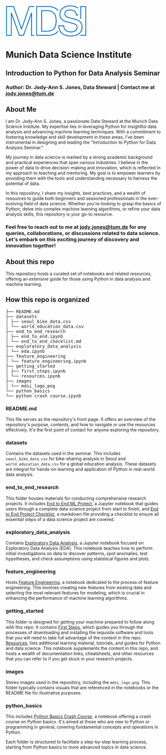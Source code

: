 <p align="left">
  <img width="" height="100" src="images\mdsi_logo.png">
</p>

# Munich Data Science Institute

## Introduction to Python for Data Analysis Seminar

### Author: Dr. Jody-Ann S. Jones, Data Steward | Contact me at jody.jones@tum.de

## About Me

I am Dr. Jody-Ann S. Jones, a passionate Data Steward at the Munich Data Science Institute. My expertise lies in leveraging Python for insightful data analysis and advancing machine learning techniques. With a commitment to fostering knowledge and skill development in these areas, I've been instrumental in designing and leading the "Introduction to Python for Data Analysis Seminar."

My journey in data science is marked by a strong academic background and practical experiences that span various industries. I believe in the power of data to drive decision-making and innovation, which is reflected in my approach to teaching and mentoring. My goal is to empower learners by providing them with the tools and understanding necessary to harness the potential of data.

In this repository, I share my insights, best practices, and a wealth of resources to guide both beginners and seasoned professionals in the ever-evolving field of data science. Whether you're looking to grasp the basics of Python, delve into complex machine learning algorithms, or refine your data analysis skills, this repository is your go-to resource.

### Feel free to reach out to me at jody.jones@tum.de for any queries, collaborations, or discussions related to data science. Let's embark on this exciting journey of discovery and innovation together!

## About this repo

This repository hosts a curated set of notebooks and related resources, offering an extensive guide for those using Python in data analysis and machine learning.

## How this repo is organized

<pre>
├── README.md
├── datasets
│ ├── seoul_bike_data.csv
│ └── world_education_data.csv
├── end_to_end_research
│ ├── end_to_end.ipynb
│ └── end_to_end_checklist.md
├── exploratory_data_analysis
│ └── eda.ipynb
├── feature_engineering
│ └── feature_engineering.ipynb
├── getting_started
│ ├── first_steps.ipynb
│ └── resources.ipynb
├── images
│ └── mdsi_logo.png
└── python_basics
└── python_crash_course.ipynb
</pre>

### README.md

This file serves as the repository's front page. It offers an overview of the repository's purpose, contents, and how to navigate or use the resources effectively. It's the first point of contact for anyone exploring the repository.

### datasets

Contains the datasets used in the seminar. This includes `seoul_bike_data.csv` for bike-sharing analysis in Seoul and `world_education_data.csv` for a global education analysis. These datasets are integral for hands-on learning and application of Python in real-world data analysis.

### end_to_end_research

This folder houses materials for conducting comprehensive research projects. It includes [End to End ML Project](end_to_end_research/end_to_end.ipynb), a Jupyter notebook that guides users through a complete data science project from start to finish, and [End to End Project Checklist](end_to_end_research/end_to_end_checklist.md), a markdown file providing a checklist to ensure all essential steps of a data science project are covered.

### exploratory_data_analysis

Contains [Exploratory Data Analysis](exploratory_data_analysis/eda.ipynb), a Jupyter notebook focused on Exploratory Data Analysis (EDA). This notebook teaches how to perform initial investigations on data to discover patterns, spot anomalies, test hypotheses, and check assumptions using statistical figures and plots.

### feature_engineering

Hosts [Feature Engineering](feature_engineering/feature_engineering.ipynb), a notebook dedicated to the process of feature engineering. This involves creating new features from existing data and selecting the most relevant features for modeling, which is crucial in enhancing the performance of machine learning algorithms.

### getting_started

This folder is designed for getting your machine prepared to follow along with this repo. It contains [First Steps](getting_started/first_steps.ipynb), which guides you through the processes of downloading and installing the requisite software and tools that you will need to take full advantage of the content in this repo. [Resources](getting_started/resources.ipynb), lists additional learning material, tutorials, and guides for Python and data science. This notebook supplements the content in this repo, and hosts a wealth of documentation links, cheatsheets, and other resources that you can refer to if you get stuck in your research projects.

### images

Stores images used in the repository, including the `mdsi_logo.png`. This folder typically contains visuals that are referenced in the notebooks or the README file for illustrative purposes.

### python_basics

This includes [Python Basics Crash Course](python_basics/python_crash_course.ipynb), a notebook offering a crash course on Python basics. It's aimed at those who are new to Python or programming in general, covering fundamental concepts and operations in Python.

Each folder is structured to facilitate a step-by-step learning process, starting from Python basics to more advanced topics in data science.
